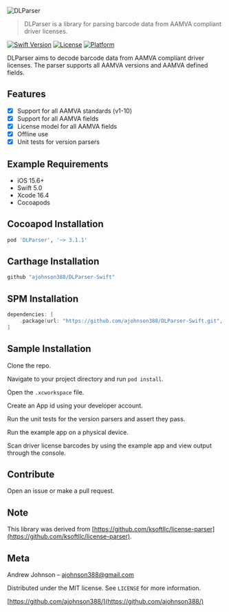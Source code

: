 ![DLParser](https://github.com/ajohnson388/DLParser-Swift/blob/master/images/DLParser-Logo.png)

> DLParser is a library for parsing barcode data from AAMVA compliant driver licenses.

[![Swift Version][swift-image]][swift-url]
[![License][license-image]][license-url]
[![Platform][platform-image]][platform-url]

DLParser aims to decode barcode data from AAMVA compliant driver licenses. The parser
supports all AAMVA versions and AAMVA defined fields.

## Features

- [x] Support for all AAMVA standards (v1-10)
- [x] Support for all AAMVA fields
- [x] License model for all AAMVA fields
- [x] Offline use
- [x] Unit tests for version parsers

## Example Requirements

- iOS 15.6+
- Swift 5.0
- Xcode 16.4
- Cocoapods

## Cocoapod Installation

```ruby
pod 'DLParser', '~> 3.1.1'
```

## Carthage Installation

```ruby
github "ajohnson388/DLParser-Swift"
```

## SPM Installation

```swift
dependencies: [
    .package(url: "https://github.com/ajohnson388/DLParser-Swift.git", from: "3.1.1")
]
```

## Sample Installation

Clone the repo.

Navigate to your project directory and run `pod install`.

Open the `.xcworkspace` file.

Create an App id using your developer account.

Run the unit tests for the version parsers and assert they pass.

Run the example app on a physical device.

Scan driver license barcodes by using the example app and view output through the console.

## Contribute

Open an issue or make a pull request.

## Note

This library was derived from [https://github.com/ksoftllc/license-parser](https://github.com/ksoftllc/license-parser).

## Meta
Andrew Johnson – ajohnson388@gmail.com

Distributed under the MIT license. See ``LICENSE`` for more information.

[https://github.com/ajohnson388/](https://github.com/ajohnson388/)

[swift-image]:https://img.shields.io/badge/swift-5.1-orange.svg
[swift-url]: https://swift.org/
[test-coverage-image]:https://img.shields.io/badge/Coverage-80%25-orange.svg
[license-image]: https://img.shields.io/badge/License-MIT-blue.svg
[license-url]: LICENSE
[platform-image]:https://img.shields.io/badge/platform-iOS-green.svg?style=flat
[platform-url]:https://developer.apple.com/
